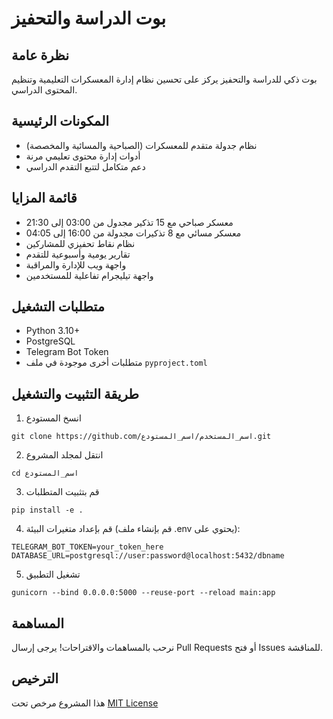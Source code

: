 # بوت الدراسة والتحفيز

## نظرة عامة
بوت ذكي للدراسة والتحفيز يركز على تحسين نظام إدارة المعسكرات التعليمية وتنظيم المحتوى الدراسي.

## المكونات الرئيسية
- نظام جدولة متقدم للمعسكرات (الصباحية والمسائية والمخصصة)
- أدوات إدارة محتوى تعليمي مرنة
- دعم متكامل لتتبع التقدم الدراسي

## قائمة المزايا
- معسكر صباحي مع 15 تذكير مجدول من 03:00 إلى 21:30
- معسكر مسائي مع 8 تذكيرات مجدولة من 16:00 إلى 04:05
- نظام نقاط تحفيزي للمشاركين
- تقارير يومية وأسبوعية للتقدم
- واجهة ويب للإدارة والمراقبة
- واجهة تيليجرام تفاعلية للمستخدمين

## متطلبات التشغيل
- Python 3.10+
- PostgreSQL
- Telegram Bot Token
- متطلبات أخرى موجودة في ملف `pyproject.toml`

## طريقة التثبيت والتشغيل
1. انسخ المستودع
```
git clone https://github.com/اسم_المستخدم/اسم_المستودع.git
```

2. انتقل لمجلد المشروع
```
cd اسم_المستودع
```

3. قم بتثبيت المتطلبات
```
pip install -e .
```

4. قم بإعداد متغيرات البيئة (قم بإنشاء ملف .env يحتوي على):
```
TELEGRAM_BOT_TOKEN=your_token_here
DATABASE_URL=postgresql://user:password@localhost:5432/dbname
```

5. تشغيل التطبيق
```
gunicorn --bind 0.0.0.0:5000 --reuse-port --reload main:app
```

## المساهمة
نرحب بالمساهمات والاقتراحات! يرجى إرسال Pull Requests أو فتح Issues للمناقشة.

## الترخيص
هذا المشروع مرخص تحت [MIT License](LICENSE)